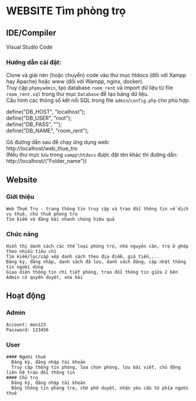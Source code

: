 # WEBSITE Tìm phòng trọ
## IDE/Compiler 
 Visual Studio Code

### Hướng dẫn cài đặt:

Clone và giải nén (hoặc chuyển) code vào thư mục htdocs (đối với Xampp hay Apache) hoặc www (đối với Wampp, nginx, docker).  
Truy cập `phpmyadmin`, tạo database `room_rent` và import dữ liệu từ file `room_rent.sql` trong thư mục `Database` để tạo bảng dữ liệu.  
Cấu hình các thông số kết nối SQL trong file `admin`/`config.php` cho phù hợp:  

define("DB_HOST", "localhost");  
define("DB_USER", "root");  
define("DB_PASS", "");  
define("DB_NAME", "room_rent");   
  
Gõ đường dẫn sau để chạy ứng dụng web:  
http://localhost/web_thue_tro  
(Nếu thư mực lưu trong `xampp\htdocs` được đặt tên khác thì đường dẫn: http://localhost/("Folder_name"))

## Website
  ### Giới thiệu
    Web Thuê Trọ - trang thông tin truy cập và trao đổi thông tin về dịch vụ thuê, cho thuê phòng trọ
    Tìm kiếm và đăng bài nhanh chóng hiệu quả
  ### Chức năng
    Hiển thị danh sách các thể loại phòng trọ, nhà nguyên căn, trọ ở ghép theo nhiều tiêu chí
    Tìm kiếm/lọc/sắp xếp danh sách theo địa điểm, giá tiền,...
    Đăng ký, đăng nhập, danh sách đã lưu, danh sách đăng, cập nhật thông tin người dùng
    Giao diện thông tin chi tiết phòng, trao đổi thông tin giữa 2 bên
    Admin có quyền duyệt, xóa bài  
## Hoạt động
  ### Admin
    Account: mon123	
    Password: 123456
  ### User
    #### Người thuê
      Đăng ký, đăng nhập tài khoản
      Truy cập thông tin phòng, lựa chọn phòng, lưu bài viết, chủ động liên hệ trao đổi thông tin
    #### Chủ trọ
      Đăng ký, đăng nhập tài khoản
      Đăng thông tin phòng trọ, chờ phê duyệt, nhận yêu cầu từ phía người thuê
  
